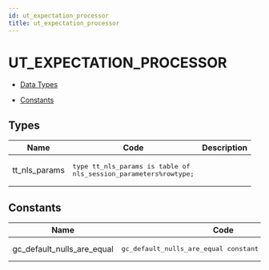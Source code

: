 ```yaml
---
id: ut_expectation_processor
title: ut_expectation_processor
---
```


# UT_EXPECTATION_PROCESSOR


- [Data Types](#types)

- [Constants](#constants)




## Types<a name="types"></a>

Name | Code | Description
--- | --- | ---
tt_nls_params | <pre>type tt_nls_params is table of nls_session_parameters%rowtype;</pre> | 



## Constants<a name="constants"></a>

Name | Code | Description
--- | --- | ---
gc_default_nulls_are_equal | <pre>gc_default_nulls_are_equal constant boolean := true;</pre> | 






 
